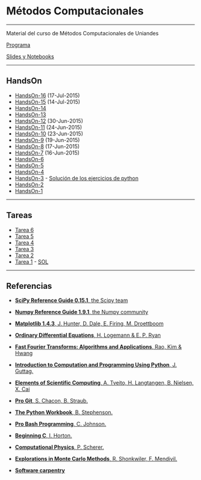 # Métodos Computacionales

---

Material del curso de Métodos Computacionales de Uniandes

[Programa](https://github.com/ComputoCienciasUniandes/MetodosComputacionales/blob/master/syllabus/syllabus-2015V.pdf)

[Slides y Notebooks](https://github.com/ComputoCienciasUniandes/MetodosComputacionales/tree/master/slides/2015-V)

---

## HandsOn

* [HandsOn-16](https://github.com/ComputoCienciasUniandes/MetodosComputacionales/blob/master/hands_on/HandsOn-16/HandsOn-16.ipynb) (17-Jul-2015)
* [HandsOn-15](https://github.com/ComputoCienciasUniandes/MetodosComputacionales/blob/master/hands_on/HandsOn-15.md) (14-Jul-2015)
* [HandsOn-14](https://github.com/ComputoCienciasUniandes/MetodosComputacionales/blob/master/hands_on/HandsOn-14.md)
* [HandsOn-13](https://github.com/ComputoCienciasUniandes/MetodosComputacionales/blob/master/hands_on/HandsOn-13.md)
* [HandsOn-12](https://github.com/ComputoCienciasUniandes/MetodosComputacionales/blob/master/hands_on/HandsOn-12.md) (30-Jun-2015)
* [HandsOn-11](https://github.com/ComputoCienciasUniandes/MetodosComputacionales/blob/master/hands_on/HandsOn-11.md) (24-Jun-2015)
* [HandsOn-10](https://github.com/ComputoCienciasUniandes/MetodosComputacionales/blob/master/hands_on/HandsOn-10.md) (23-Jun-2015)
* [HandsOn-9](https://github.com/ComputoCienciasUniandes/MetodosComputacionales/blob/master/hands_on/HandsOn-9.md) (19-Jun-2015)
* [HandsOn-8](https://github.com/ComputoCienciasUniandes/MetodosComputacionales/blob/master/hands_on/HandsOn-8.md) (17-Jun-2015)
* [HandsOn-7](https://github.com/ComputoCienciasUniandes/MetodosComputacionales/blob/master/hands_on/HandsOn-7.md) (16-Jun-2015)
* [HandsOn-6](https://github.com/ComputoCienciasUniandes/MetodosComputacionales/blob/master/hands_on/HandsOn-6.md)
* [HandsOn-5](https://github.com/ComputoCienciasUniandes/MetodosComputacionales/blob/master/hands_on/HandsOn-5.md)
* [HandsOn-4](https://github.com/ComputoCienciasUniandes/MetodosComputacionales/blob/master/hands_on/HandsOn-4.md)
* [HandsOn-3](https://github.com/ComputoCienciasUniandes/MetodosComputacionales/blob/master/hands_on/HandsOn-3.md) - [Solución de los ejercicios de python](https://github.com/ComputoCienciasUniandes/MetodosComputacionales/tree/master/hands_on/python/pyworkbook)
* [HandsOn-2](https://github.com/ComputoCienciasUniandes/MetodosComputacionales/blob/master/hands_on/HandsOn-2.md)
* [HandsOn-1](https://github.com/ComputoCienciasUniandes/MetodosComputacionales/blob/master/hands_on/HandsOn-1.md)

---

## Tareas

* [Tarea 6](https://github.com/ComputoCienciasUniandes/MetodosComputacionales/raw/master/homework/2015-V/HW6/HW6.pdf)
* [Tarea 5](https://github.com/ComputoCienciasUniandes/MetodosComputacionales/raw/master/homework/2015-V/HW5/HW5.pdf)
* [Tarea 4](https://github.com/ComputoCienciasUniandes/MetodosComputacionales/raw/master/homework/2015-V/HW4/HW4.pdf)
* [Tarea 3](https://github.com/ComputoCienciasUniandes/MetodosComputacionales/raw/master/homework/2015-V/HW3/HW3.pdf)
* [Tarea 2](https://github.com/ComputoCienciasUniandes/MetodosComputacionales/raw/master/homework/2015-V/HW2/HW2.pdf)
* [Tarea 1](https://github.com/ComputoCienciasUniandes/MetodosComputacionales/blob/master/homework/2015-V/HW1/HW1.pdf) - [ SOL](https://github.com/ComputoCienciasUniandes/MetodosComputacionales/tree/master/homework/2015-V/HW1/HW1-Sol)

---

## Referencias

* [**SciPy Reference Guide 0.15.1**, the Scipy team](http://docs.scipy.org/doc/scipy/scipy-ref-0.15.1.pdf)

* [**Numpy Reference Guide 1.9.1**, the Numpy community](http://docs.scipy.org/doc/numpy/numpy-ref-1.9.1.pdf)

* [**Matplotlib 1.4.3**, J. Hunter, D. Dale, E. Firing, M. Droettboom](http://matplotlib.org/Matplotlib.pdf)

* [**Ordinary Differential Equations**, H. Logemann & E. P. Ryan](http://link.springer.com.ezproxy.uniandes.edu.co:8080/book/10.1007%2F978-1-4471-6398-5)

* [**Fast Fourier Transforms: Algorithms and Applications**, Rao, Kim & Hwang](http://link.springer.com.ezproxy.uniandes.edu.co:8080/book/10.1007%2F978-1-4020-6629-0)

* [**Introduction to Computation and Programming Using Python**, J. Guttag.](http://mitpress.mit.edu/books/introduction-computation-and-programming-using-python-0)

* [**Elements of Scientific Computing**, A. Tveito, H. Langtangen, B. Nielsen, X. Cai](http://link.springer.com.ezproxy.uniandes.edu.co:8080/book/10.1007\%2F978-3-642-11299-7)

* [**Pro Git**, S. Chacon, B. Straub.](http://link.springer.com.ezproxy.uniandes.edu.co:8080/book/10.1007\%2F978-1-4302-1834-0)

* [**The Python Workbook**, B. Stephenson.](http://link.springer.com.ezproxy.uniandes.edu.co:8080/book/10.1007\%2F978-3-319-14240-1)

* [**Pro Bash Programming**, C. Johnson.](http://link.springer.com.ezproxy.uniandes.edu.co:8080/book/10.1007\%2F978-1-4302-1998-9)

* [**Beginning C**, I. Horton.](http://link.springer.com.ezproxy.uniandes.edu.co:8080/book/10.1007\%2F978-1-4302-0243-1)

* [**Computational Physics**, P. Scherer.](http://link.springer.com.ezproxy.uniandes.edu.co:8080/book/10.1007\%2F978-3-642-13990-1)

* [**Explorations in Monte Carlo Methods**, R. Shonkwiler, F. Mendivil.](http://link.springer.com.ezproxy.uniandes.edu.co:8080/book/10.1007\%2F978-0-387-87837-9)

* [**Software carpentry**](http://software-carpentry.org/)
